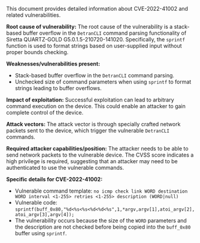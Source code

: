 This document provides detailed information about CVE-2022-41002 and related vulnerabilities.

**Root cause of vulnerability:**
The root cause of the vulnerability is a stack-based buffer overflow in the `DetranCLI` command parsing functionality of Siretta QUARTZ-GOLD G5.0.1.5-210720-141020. Specifically, the `sprintf` function is used to format strings based on user-supplied input without proper bounds checking.

**Weaknesses/vulnerabilities present:**
- Stack-based buffer overflow in the `DetranCLI` command parsing.
- Unchecked size of command parameters when using `sprintf` to format strings leading to buffer overflows.

**Impact of exploitation:**
Successful exploitation can lead to arbitrary command execution on the device. This could enable an attacker to gain complete control of the device.

**Attack vectors:**
The attack vector is through specially crafted network packets sent to the device, which trigger the vulnerable `DetranCLI` commands.

**Required attacker capabilities/position:**
The attacker needs to be able to send network packets to the vulnerable device.  The CVSS score indicates a high privilege is required, suggesting that an attacker may need to be authenticated to use the vulnerable commands.

**Specific details for CVE-2022-41002:**

- Vulnerable command template: `no icmp check link WORD destination WORD interval <1-255> retries <1-255> description (WORD|null)`
- Vulnerable code: `sprintf(buff_0x80,"%d<%s<%s<%d<%d<%s",1,*argv,argv[1],atoi_argv[2],atoi_argv[3],argv[4]);`
- The vulnerability occurs because the size of the `WORD` parameters and the description are not checked before being copied into the `buff_0x80` buffer using `sprintf`.